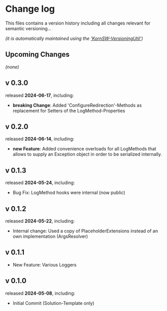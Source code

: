 # Change log
This files contains a version history including all changes relevant for semantic versioning...

*(it is automatically maintained using the ['KornSW-VersioningUtil'](https://github.com/KornSW/VersioningUtil))*




## Upcoming Changes

*(none)*



## v 0.3.0
released **2024-06-17**, including:
 - **breaking Change**: Added 'ConfigureRedirection'-Methods as replacement for Setters of the LogMethod-Properties



## v 0.2.0
released **2024-06-14**, including:
 - **new Feature**: Added convenience overloads for all LogMethods that allows to supply an Exception object in order to be serialized internally.



## v 0.1.3
released **2024-05-24**, including:
 - Bug Fix: LogMethod hooks were internal (now public)



## v 0.1.2
released **2024-05-22**, including:
 - Internal change: Used a copy of PlaceholderExtensions instead of an own implementation (ArgsResolver)



## v 0.1.1
- New Feature: Various Loggers


## v 0.1.0
released **2024-05-08**, including:
 - Initial Commit (Solution-Template only)



